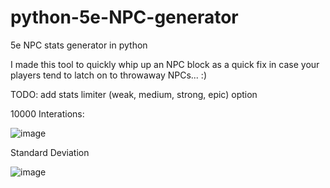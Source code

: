 # python-5e-NPC-generator
5e NPC stats generator in python

I made this tool to quickly whip up an NPC block as a quick fix in case your players tend to latch on to throwaway NPCs... :)

TODO: add stats limiter (weak, medium, strong, epic) option

10000 Interations:


![image](https://user-images.githubusercontent.com/21292601/111924451-07b75d00-8a7b-11eb-98ef-eaf9df84cc4c.png)


Standard Deviation


![image](https://user-images.githubusercontent.com/21292601/111924472-24539500-8a7b-11eb-8779-6a9a3b71dd87.png)
